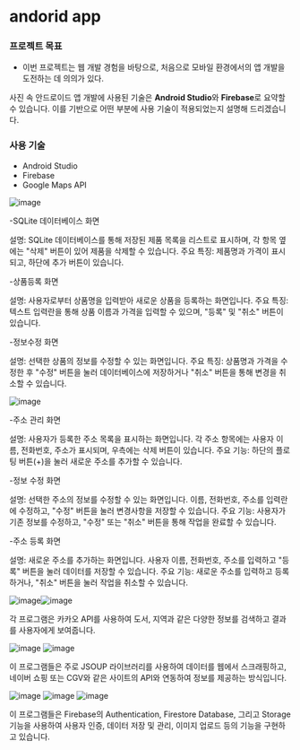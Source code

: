 # andorid app

### 프로젝트 목표
- 이번 프로젝트는 웹 개발 경험을 바탕으로, 처음으로 모바일 환경에서의 앱 개발을 도전하는 데 의의가 있다.

사진 속 안드로이드 앱 개발에 사용된 기술은 **Android Studio**와 **Firebase**로 요약할 수 있습니다. 이를 기반으로 어떤 부분에 사용 기술이 적용되었는지 설명해 드리겠습니다.

### 사용 기술 
- Android Studio
- Firebase
- Google Maps API
  
![image](https://github.com/user-attachments/assets/14a337ca-b76f-4e2c-84da-55f19b05c1d8)

-SQLite 데이터베이스 화면

설명: SQLite 데이터베이스를 통해 저장된 제품 목록을 리스트로 표시하며, 각 항목 옆에는 "삭제" 버튼이 있어 제품을 삭제할 수 있습니다.
주요 특징: 제품명과 가격이 표시되고, 하단에 추가 버튼이 있습니다.

-상품등록 화면

설명: 사용자로부터 상품명을 입력받아 새로운 상품을 등록하는 화면입니다.
주요 특징: 텍스트 입력란을 통해 상품 이름과 가격을 입력할 수 있으며, "등록" 및 "취소" 버튼이 있습니다.

-정보수정 화면

설명: 선택한 상품의 정보를 수정할 수 있는 화면입니다.
주요 특징: 상품명과 가격을 수정한 후 "수정" 버튼을 눌러 데이터베이스에 저장하거나 "취소" 버튼을 통해 변경을 취소할 수 있습니다.

![image](https://github.com/user-attachments/assets/726b11be-3762-4d96-aa43-ee0da5b2eed7)

-주소 관리 화면

설명: 사용자가 등록한 주소 목록을 표시하는 화면입니다. 각 주소 항목에는 사용자 이름, 전화번호, 주소가 표시되며, 우측에는 삭제 버튼이 있습니다.
주요 기능: 하단의 플로팅 버튼(+)을 눌러 새로운 주소를 추가할 수 있습니다.

-정보 수정 화면

설명: 선택한 주소의 정보를 수정할 수 있는 화면입니다. 이름, 전화번호, 주소를 입력란에 수정하고, "수정" 버튼을 눌러 변경사항을 저장할 수 있습니다.
주요 기능: 사용자가 기존 정보를 수정하고, "수정" 또는 "취소" 버튼을 통해 작업을 완료할 수 있습니다.

-주소 등록 화면

설명: 새로운 주소를 추가하는 화면입니다. 사용자 이름, 전화번호, 주소를 입력하고 "등록" 버튼을 눌러 데이터를 저장할 수 있습니다.
주요 기능: 새로운 주소를 입력하고 등록하거나, "취소" 버튼을 눌러 작업을 취소할 수 있습니다.

![image](https://github.com/user-attachments/assets/e1df6b82-7418-4bb0-ae87-a9f1196b7cb4)![image](https://github.com/user-attachments/assets/a3245580-e1b8-427c-88e7-5faf28626c9f)

각 프로그램은 카카오 API를 사용하여 도서, 지역과 같은 다양한 정보를 검색하고 결과를 사용자에게 보여줍니다.

![image](https://github.com/user-attachments/assets/090f5bea-2615-470d-bbf0-75a4e86a9bc6) ![image](https://github.com/user-attachments/assets/731caf05-d6bc-4d28-b200-67586998f250)

이 프로그램들은 주로 JSOUP 라이브러리를 사용하여 데이터를 웹에서 스크래핑하고, 네이버 쇼핑 또는 CGV와 같은 사이트의 API와 연동하여 정보를 제공하는 방식입니다.

![image](https://github.com/user-attachments/assets/3d5710a7-06f0-4922-8db1-dfbe24fa30bd) ![image](https://github.com/user-attachments/assets/f1527e9d-fa86-43c4-8aeb-2ce89c151a1e)
![image](https://github.com/user-attachments/assets/23f5ccd5-1108-4a76-918c-15c6b504ec94)

이 프로그램들은 Firebase의 Authentication, Firestore Database, 그리고 Storage 기능을 사용하여 사용자 인증, 데이터 저장 및 관리, 이미지 업로드 등의 기능을 구현하고 있습니다.




